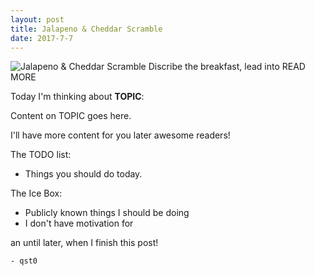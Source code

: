 ```yaml
---
layout: post
title: Jalapeno & Cheddar Scramble 
date: 2017-7-7
---
```

![Jalapeno & Cheddar Scramble](http://cerealize.me/images/2017-7-11.jpg)
Discribe the breakfast, lead into READ MORE

Today I'm thinking about **TOPIC**:

Content on TOPIC goes here.

I'll have more content for you later awesome readers!

The TODO list:
* Things you should do today. 

The Ice Box:
* Publicly known things I should be doing
* I don't have motivation for

an until later, when I finish this post!

`- qst0`
